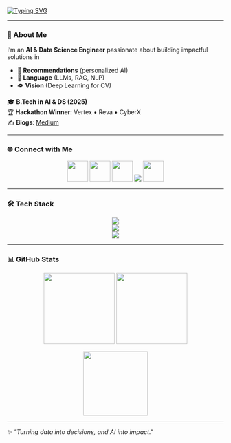 <!-- README.md for VigneshKrish16 -->

<!-- Typing animated header -->
[![Typing SVG](https://readme-typing-svg.demolab.com?font=Fira+Code&size=32&duration=3000&pause=1000&color=FF5733&center=true&vCenter=true&width=1000&lines=Hey+👋+I'm+Vignesh+K;AI+%26+Data+Science+Engineer;Generative+AI+Explorer;ML+%7C+DL+%7C+RAG+%7C+LLMs)](https://git.io/typing-svg)

---

### 🚀 About Me
I’m an **AI & Data Science Engineer** passionate about building impactful solutions in  
- 🔮 **Recommendations** (personalized AI)  
- 🧾 **Language** (LLMs, RAG, NLP)  
- 👁 **Vision** (Deep Learning for CV)  

🎓 **B.Tech in AI & DS (2025)**  
🏆 **Hackathon Winner**: Vertex • Reva • CyberX  
✍️ **Blogs**: [Medium](https://vigneshkrish16.medium.com)  

---

### 🌐 Connect with Me  
<p align="center">
  <a href="https://github.com/VigneshKrish16"><img src="https://skillicons.dev/icons?i=github" height="48"/></a>
  <a href="https://www.linkedin.com/in/vignesh-k-55ab80260"><img src="https://skillicons.dev/icons?i=linkedin" height="48"/></a>
  <a href="https://stackoverflow.com/users/22795704/vignesh-k"><img src="https://skillicons.dev/icons?i=stackoverflow" height="48"/></a>
  <a href="https://tadcxty7lnobglmlz4vilg.on.drv.tw/www.vignesh'sportfolio.com/"><img src="https://img.shields.io/badge/Portfolio-FF007F?style=for-the-badge&logo=vercel&logoColor=white"/></a>
  <a href="https://vigneshkrish16.medium.com/"><img src="https://skillicons.dev/icons?i=medium" height="48"/></a>
</p>

---

### 🛠 Tech Stack
<p align="center">
  <img src="https://skillicons.dev/icons?i=python,pytorch,tensorflow,sklearn,fastapi,flask,streamlit" /><br/>
  <img src="https://skillicons.dev/icons?i=aws,mysql,mongodb,git,github,postman" /><br/>
  <img src="https://skillicons.dev/icons?i=langchain,vscode" />
</p>

---

### 📊 GitHub Stats
<p align="center">
  <img src="https://github-readme-stats.vercel.app/api?username=VigneshKrish16&show_icons=true&theme=radical&hide_border=true&count_private=true" height="165"/>
  <img src="https://streak-stats.demolab.com?user=VigneshKrish16&theme=radical&hide_border=true" height="165"/>
</p>

<p align="center">
  <img src="https://github-readme-stats.vercel.app/api/top-langs/?username=VigneshKrish16&layout=compact&theme=radical&hide_border=true" height="150"/>
</p>

---

✨ *"Turning data into decisions, and AI into impact."*  
